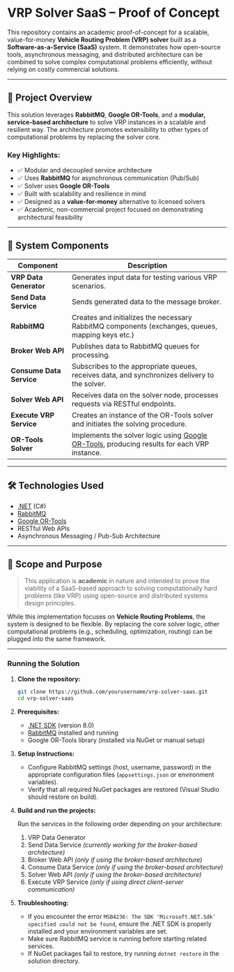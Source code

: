 # VRP Solver SaaS – Proof of Concept

This repository contains an academic proof-of-concept for a scalable, value-for-money **Vehicle Routing Problem (VRP) solver** built as a **Software-as-a-Service (SaaS)** system. It demonstrates how open-source tools, asynchronous messaging, and distributed architecture can be combined to solve complex computational problems efficiently, without relying on costly commercial solutions.

---

## 🧠 Project Overview

This solution leverages **RabbitMQ**, **Google OR-Tools**, and a **modular, service-based architecture** to solve VRP instances in a scalable and resilient way. The architecture promotes extensibility to other types of computational problems by replacing the solver core.

### Key Highlights:
- ✅ Modular and decoupled service architecture
- ✅ Uses **RabbitMQ** for asynchronous communication (Pub/Sub)
- ✅ Solver uses **Google OR-Tools**
- ✅ Built with scalability and resilience in mind
- ✅ Designed as a **value-for-money** alternative to licensed solvers
- ✅ Academic, non-commercial project focused on demonstrating architectural feasibility

---

## 🧩 System Components

| Component              | Description |
|------------------------|-------------|
| **VRP Data Generator**     | Generates input data for testing various VRP scenarios. |
| **Send Data Service**      | Sends generated data to the message broker. |
| **RabbitMQ**               | Creates and initializes the necessary RabbitMQ components (exchanges, queues, mapping keys etc.) |
| **Broker Web API**         | Publishes data to RabbitMQ queues for processing. |
| **Consume Data Service**   | Subscribes to the appropriate queues, receives data, and synchronizes delivery to the solver. |
| **Solver Web API**         | Receives data on the solver node, processes requests via RESTful endpoints. |
| **Execute VRP Service**    | Creates an instance of the OR-Tools solver and initiates the solving procedure. |
| **OR-Tools Solver**        | Implements the solver logic using [Google OR-Tools](https://developers.google.com/optimization), producing results for each VRP instance. |

---

## 🛠 Technologies Used

- [.NET](https://dotnet.microsoft.com/) (C#)
- [RabbitMQ](https://www.rabbitmq.com/)
- [Google OR-Tools](https://developers.google.com/optimization)
- RESTful Web APIs
- Asynchronous Messaging / Pub-Sub Architecture

---

## 🧪 Scope and Purpose

> This application is **academic** in nature and intended to prove the viability of a SaaS-based approach to solving computationally hard problems (like VRP) using open-source and distributed systems design principles.

While this implementation focuses on **Vehicle Routing Problems**, the system is designed to be flexible. By replacing the core solver logic, other computational problems (e.g., scheduling, optimization, routing) can be plugged into the same framework.

---


### Running the Solution


1. **Clone the repository:**

    ```bash
    git clone https://github.com/yourusername/vrp-solver-saas.git
    cd vrp-solver-saas
    ```

2. **Prerequisites:**

    - [.NET SDK](https://dotnet.microsoft.com/download) (version 8.0)
    - [RabbitMQ](https://www.rabbitmq.com/download.html) installed and running
    - Google OR-Tools library (installed via NuGet or manual setup)

3. **Setup Instructions:**

    - Configure RabbitMQ settings (host, username, password) in the appropriate configuration files (`appsettings.json` or environment variables).
    - Verify that all required NuGet packages are restored (Visual Studio should restore on build).

4. **Build and run the projects:**

    Run the services in the following order depending on your architecture:

    1. VRP Data Generator  
    2. Send Data Service *(currently working for the broker-based architecture)*  
    3. Broker Web API *(only if using the broker-based architecture)*  
    4. Consume Data Service *(only if using the broker-based architecture)*  
    5. Solver Web API *(only if using the broker-based architecture)*  
    6. Execute VRP Service *(only if using direct client-server communication)*  

5. **Troubleshooting:**

    - If you encounter the error `MSB4236: The SDK 'Microsoft.NET.Sdk' specified could not be found`, ensure the .NET SDK is properly installed and your environment variables are set.
    - Make sure RabbitMQ service is running before starting related services.
    - If NuGet packages fail to restore, try running `dotnet restore` in the solution directory.

